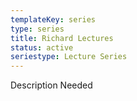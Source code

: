 ```yaml
---
templateKey: series
type: series
title: Richard Lectures
status: active
seriestype: Lecture Series
---
```

Description Needed
